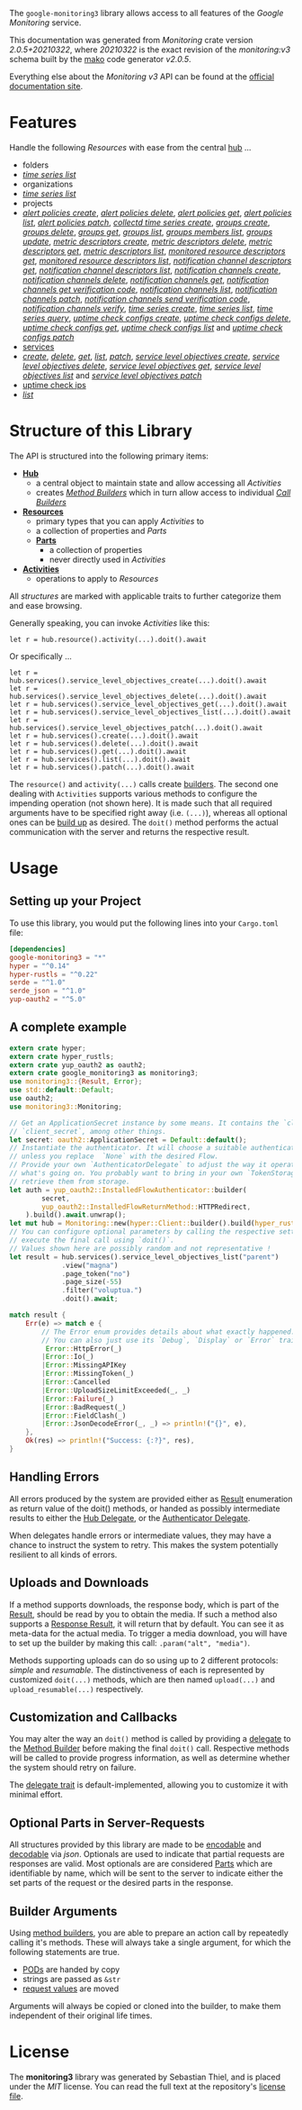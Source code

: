 <!---
DO NOT EDIT !
This file was generated automatically from 'src/mako/api/README.md.mako'
DO NOT EDIT !
-->
The `google-monitoring3` library allows access to all features of the *Google Monitoring* service.

This documentation was generated from *Monitoring* crate version *2.0.5+20210322*, where *20210322* is the exact revision of the *monitoring:v3* schema built by the [mako](http://www.makotemplates.org/) code generator *v2.0.5*.

Everything else about the *Monitoring* *v3* API can be found at the
[official documentation site](https://cloud.google.com/monitoring/api/).
# Features

Handle the following *Resources* with ease from the central [hub](https://docs.rs/google-monitoring3/2.0.5+20210322/google_monitoring3/Monitoring) ... 

* folders
 * [*time series list*](https://docs.rs/google-monitoring3/2.0.5+20210322/google_monitoring3/api::FolderTimeSeryListCall)
* organizations
 * [*time series list*](https://docs.rs/google-monitoring3/2.0.5+20210322/google_monitoring3/api::OrganizationTimeSeryListCall)
* projects
 * [*alert policies create*](https://docs.rs/google-monitoring3/2.0.5+20210322/google_monitoring3/api::ProjectAlertPolicyCreateCall), [*alert policies delete*](https://docs.rs/google-monitoring3/2.0.5+20210322/google_monitoring3/api::ProjectAlertPolicyDeleteCall), [*alert policies get*](https://docs.rs/google-monitoring3/2.0.5+20210322/google_monitoring3/api::ProjectAlertPolicyGetCall), [*alert policies list*](https://docs.rs/google-monitoring3/2.0.5+20210322/google_monitoring3/api::ProjectAlertPolicyListCall), [*alert policies patch*](https://docs.rs/google-monitoring3/2.0.5+20210322/google_monitoring3/api::ProjectAlertPolicyPatchCall), [*collectd time series create*](https://docs.rs/google-monitoring3/2.0.5+20210322/google_monitoring3/api::ProjectCollectdTimeSeryCreateCall), [*groups create*](https://docs.rs/google-monitoring3/2.0.5+20210322/google_monitoring3/api::ProjectGroupCreateCall), [*groups delete*](https://docs.rs/google-monitoring3/2.0.5+20210322/google_monitoring3/api::ProjectGroupDeleteCall), [*groups get*](https://docs.rs/google-monitoring3/2.0.5+20210322/google_monitoring3/api::ProjectGroupGetCall), [*groups list*](https://docs.rs/google-monitoring3/2.0.5+20210322/google_monitoring3/api::ProjectGroupListCall), [*groups members list*](https://docs.rs/google-monitoring3/2.0.5+20210322/google_monitoring3/api::ProjectGroupMemberListCall), [*groups update*](https://docs.rs/google-monitoring3/2.0.5+20210322/google_monitoring3/api::ProjectGroupUpdateCall), [*metric descriptors create*](https://docs.rs/google-monitoring3/2.0.5+20210322/google_monitoring3/api::ProjectMetricDescriptorCreateCall), [*metric descriptors delete*](https://docs.rs/google-monitoring3/2.0.5+20210322/google_monitoring3/api::ProjectMetricDescriptorDeleteCall), [*metric descriptors get*](https://docs.rs/google-monitoring3/2.0.5+20210322/google_monitoring3/api::ProjectMetricDescriptorGetCall), [*metric descriptors list*](https://docs.rs/google-monitoring3/2.0.5+20210322/google_monitoring3/api::ProjectMetricDescriptorListCall), [*monitored resource descriptors get*](https://docs.rs/google-monitoring3/2.0.5+20210322/google_monitoring3/api::ProjectMonitoredResourceDescriptorGetCall), [*monitored resource descriptors list*](https://docs.rs/google-monitoring3/2.0.5+20210322/google_monitoring3/api::ProjectMonitoredResourceDescriptorListCall), [*notification channel descriptors get*](https://docs.rs/google-monitoring3/2.0.5+20210322/google_monitoring3/api::ProjectNotificationChannelDescriptorGetCall), [*notification channel descriptors list*](https://docs.rs/google-monitoring3/2.0.5+20210322/google_monitoring3/api::ProjectNotificationChannelDescriptorListCall), [*notification channels create*](https://docs.rs/google-monitoring3/2.0.5+20210322/google_monitoring3/api::ProjectNotificationChannelCreateCall), [*notification channels delete*](https://docs.rs/google-monitoring3/2.0.5+20210322/google_monitoring3/api::ProjectNotificationChannelDeleteCall), [*notification channels get*](https://docs.rs/google-monitoring3/2.0.5+20210322/google_monitoring3/api::ProjectNotificationChannelGetCall), [*notification channels get verification code*](https://docs.rs/google-monitoring3/2.0.5+20210322/google_monitoring3/api::ProjectNotificationChannelGetVerificationCodeCall), [*notification channels list*](https://docs.rs/google-monitoring3/2.0.5+20210322/google_monitoring3/api::ProjectNotificationChannelListCall), [*notification channels patch*](https://docs.rs/google-monitoring3/2.0.5+20210322/google_monitoring3/api::ProjectNotificationChannelPatchCall), [*notification channels send verification code*](https://docs.rs/google-monitoring3/2.0.5+20210322/google_monitoring3/api::ProjectNotificationChannelSendVerificationCodeCall), [*notification channels verify*](https://docs.rs/google-monitoring3/2.0.5+20210322/google_monitoring3/api::ProjectNotificationChannelVerifyCall), [*time series create*](https://docs.rs/google-monitoring3/2.0.5+20210322/google_monitoring3/api::ProjectTimeSeryCreateCall), [*time series list*](https://docs.rs/google-monitoring3/2.0.5+20210322/google_monitoring3/api::ProjectTimeSeryListCall), [*time series query*](https://docs.rs/google-monitoring3/2.0.5+20210322/google_monitoring3/api::ProjectTimeSeryQueryCall), [*uptime check configs create*](https://docs.rs/google-monitoring3/2.0.5+20210322/google_monitoring3/api::ProjectUptimeCheckConfigCreateCall), [*uptime check configs delete*](https://docs.rs/google-monitoring3/2.0.5+20210322/google_monitoring3/api::ProjectUptimeCheckConfigDeleteCall), [*uptime check configs get*](https://docs.rs/google-monitoring3/2.0.5+20210322/google_monitoring3/api::ProjectUptimeCheckConfigGetCall), [*uptime check configs list*](https://docs.rs/google-monitoring3/2.0.5+20210322/google_monitoring3/api::ProjectUptimeCheckConfigListCall) and [*uptime check configs patch*](https://docs.rs/google-monitoring3/2.0.5+20210322/google_monitoring3/api::ProjectUptimeCheckConfigPatchCall)
* [services](https://docs.rs/google-monitoring3/2.0.5+20210322/google_monitoring3/api::Service)
 * [*create*](https://docs.rs/google-monitoring3/2.0.5+20210322/google_monitoring3/api::ServiceCreateCall), [*delete*](https://docs.rs/google-monitoring3/2.0.5+20210322/google_monitoring3/api::ServiceDeleteCall), [*get*](https://docs.rs/google-monitoring3/2.0.5+20210322/google_monitoring3/api::ServiceGetCall), [*list*](https://docs.rs/google-monitoring3/2.0.5+20210322/google_monitoring3/api::ServiceListCall), [*patch*](https://docs.rs/google-monitoring3/2.0.5+20210322/google_monitoring3/api::ServicePatchCall), [*service level objectives create*](https://docs.rs/google-monitoring3/2.0.5+20210322/google_monitoring3/api::ServiceServiceLevelObjectiveCreateCall), [*service level objectives delete*](https://docs.rs/google-monitoring3/2.0.5+20210322/google_monitoring3/api::ServiceServiceLevelObjectiveDeleteCall), [*service level objectives get*](https://docs.rs/google-monitoring3/2.0.5+20210322/google_monitoring3/api::ServiceServiceLevelObjectiveGetCall), [*service level objectives list*](https://docs.rs/google-monitoring3/2.0.5+20210322/google_monitoring3/api::ServiceServiceLevelObjectiveListCall) and [*service level objectives patch*](https://docs.rs/google-monitoring3/2.0.5+20210322/google_monitoring3/api::ServiceServiceLevelObjectivePatchCall)
* [uptime check ips](https://docs.rs/google-monitoring3/2.0.5+20210322/google_monitoring3/api::UptimeCheckIp)
 * [*list*](https://docs.rs/google-monitoring3/2.0.5+20210322/google_monitoring3/api::UptimeCheckIpListCall)




# Structure of this Library

The API is structured into the following primary items:

* **[Hub](https://docs.rs/google-monitoring3/2.0.5+20210322/google_monitoring3/Monitoring)**
    * a central object to maintain state and allow accessing all *Activities*
    * creates [*Method Builders*](https://docs.rs/google-monitoring3/2.0.5+20210322/google_monitoring3/client::MethodsBuilder) which in turn
      allow access to individual [*Call Builders*](https://docs.rs/google-monitoring3/2.0.5+20210322/google_monitoring3/client::CallBuilder)
* **[Resources](https://docs.rs/google-monitoring3/2.0.5+20210322/google_monitoring3/client::Resource)**
    * primary types that you can apply *Activities* to
    * a collection of properties and *Parts*
    * **[Parts](https://docs.rs/google-monitoring3/2.0.5+20210322/google_monitoring3/client::Part)**
        * a collection of properties
        * never directly used in *Activities*
* **[Activities](https://docs.rs/google-monitoring3/2.0.5+20210322/google_monitoring3/client::CallBuilder)**
    * operations to apply to *Resources*

All *structures* are marked with applicable traits to further categorize them and ease browsing.

Generally speaking, you can invoke *Activities* like this:

```Rust,ignore
let r = hub.resource().activity(...).doit().await
```

Or specifically ...

```ignore
let r = hub.services().service_level_objectives_create(...).doit().await
let r = hub.services().service_level_objectives_delete(...).doit().await
let r = hub.services().service_level_objectives_get(...).doit().await
let r = hub.services().service_level_objectives_list(...).doit().await
let r = hub.services().service_level_objectives_patch(...).doit().await
let r = hub.services().create(...).doit().await
let r = hub.services().delete(...).doit().await
let r = hub.services().get(...).doit().await
let r = hub.services().list(...).doit().await
let r = hub.services().patch(...).doit().await
```

The `resource()` and `activity(...)` calls create [builders][builder-pattern]. The second one dealing with `Activities` 
supports various methods to configure the impending operation (not shown here). It is made such that all required arguments have to be 
specified right away (i.e. `(...)`), whereas all optional ones can be [build up][builder-pattern] as desired.
The `doit()` method performs the actual communication with the server and returns the respective result.

# Usage

## Setting up your Project

To use this library, you would put the following lines into your `Cargo.toml` file:

```toml
[dependencies]
google-monitoring3 = "*"
hyper = "^0.14"
hyper-rustls = "^0.22"
serde = "^1.0"
serde_json = "^1.0"
yup-oauth2 = "^5.0"
```

## A complete example

```Rust
extern crate hyper;
extern crate hyper_rustls;
extern crate yup_oauth2 as oauth2;
extern crate google_monitoring3 as monitoring3;
use monitoring3::{Result, Error};
use std::default::Default;
use oauth2;
use monitoring3::Monitoring;

// Get an ApplicationSecret instance by some means. It contains the `client_id` and 
// `client_secret`, among other things.
let secret: oauth2::ApplicationSecret = Default::default();
// Instantiate the authenticator. It will choose a suitable authentication flow for you, 
// unless you replace  `None` with the desired Flow.
// Provide your own `AuthenticatorDelegate` to adjust the way it operates and get feedback about 
// what's going on. You probably want to bring in your own `TokenStorage` to persist tokens and
// retrieve them from storage.
let auth = yup_oauth2::InstalledFlowAuthenticator::builder(
        secret,
        yup_oauth2::InstalledFlowReturnMethod::HTTPRedirect,
    ).build().await.unwrap();
let mut hub = Monitoring::new(hyper::Client::builder().build(hyper_rustls::HttpsConnector::with_native_roots()), auth);
// You can configure optional parameters by calling the respective setters at will, and
// execute the final call using `doit()`.
// Values shown here are possibly random and not representative !
let result = hub.services().service_level_objectives_list("parent")
             .view("magna")
             .page_token("no")
             .page_size(-55)
             .filter("voluptua.")
             .doit().await;

match result {
    Err(e) => match e {
        // The Error enum provides details about what exactly happened.
        // You can also just use its `Debug`, `Display` or `Error` traits
         Error::HttpError(_)
        |Error::Io(_)
        |Error::MissingAPIKey
        |Error::MissingToken(_)
        |Error::Cancelled
        |Error::UploadSizeLimitExceeded(_, _)
        |Error::Failure(_)
        |Error::BadRequest(_)
        |Error::FieldClash(_)
        |Error::JsonDecodeError(_, _) => println!("{}", e),
    },
    Ok(res) => println!("Success: {:?}", res),
}

```
## Handling Errors

All errors produced by the system are provided either as [Result](https://docs.rs/google-monitoring3/2.0.5+20210322/google_monitoring3/client::Result) enumeration as return value of
the doit() methods, or handed as possibly intermediate results to either the 
[Hub Delegate](https://docs.rs/google-monitoring3/2.0.5+20210322/google_monitoring3/client::Delegate), or the [Authenticator Delegate](https://docs.rs/yup-oauth2/*/yup_oauth2/trait.AuthenticatorDelegate.html).

When delegates handle errors or intermediate values, they may have a chance to instruct the system to retry. This 
makes the system potentially resilient to all kinds of errors.

## Uploads and Downloads
If a method supports downloads, the response body, which is part of the [Result](https://docs.rs/google-monitoring3/2.0.5+20210322/google_monitoring3/client::Result), should be
read by you to obtain the media.
If such a method also supports a [Response Result](https://docs.rs/google-monitoring3/2.0.5+20210322/google_monitoring3/client::ResponseResult), it will return that by default.
You can see it as meta-data for the actual media. To trigger a media download, you will have to set up the builder by making
this call: `.param("alt", "media")`.

Methods supporting uploads can do so using up to 2 different protocols: 
*simple* and *resumable*. The distinctiveness of each is represented by customized 
`doit(...)` methods, which are then named `upload(...)` and `upload_resumable(...)` respectively.

## Customization and Callbacks

You may alter the way an `doit()` method is called by providing a [delegate](https://docs.rs/google-monitoring3/2.0.5+20210322/google_monitoring3/client::Delegate) to the 
[Method Builder](https://docs.rs/google-monitoring3/2.0.5+20210322/google_monitoring3/client::CallBuilder) before making the final `doit()` call. 
Respective methods will be called to provide progress information, as well as determine whether the system should 
retry on failure.

The [delegate trait](https://docs.rs/google-monitoring3/2.0.5+20210322/google_monitoring3/client::Delegate) is default-implemented, allowing you to customize it with minimal effort.

## Optional Parts in Server-Requests

All structures provided by this library are made to be [encodable](https://docs.rs/google-monitoring3/2.0.5+20210322/google_monitoring3/client::RequestValue) and 
[decodable](https://docs.rs/google-monitoring3/2.0.5+20210322/google_monitoring3/client::ResponseResult) via *json*. Optionals are used to indicate that partial requests are responses 
are valid.
Most optionals are are considered [Parts](https://docs.rs/google-monitoring3/2.0.5+20210322/google_monitoring3/client::Part) which are identifiable by name, which will be sent to 
the server to indicate either the set parts of the request or the desired parts in the response.

## Builder Arguments

Using [method builders](https://docs.rs/google-monitoring3/2.0.5+20210322/google_monitoring3/client::CallBuilder), you are able to prepare an action call by repeatedly calling it's methods.
These will always take a single argument, for which the following statements are true.

* [PODs][wiki-pod] are handed by copy
* strings are passed as `&str`
* [request values](https://docs.rs/google-monitoring3/2.0.5+20210322/google_monitoring3/client::RequestValue) are moved

Arguments will always be copied or cloned into the builder, to make them independent of their original life times.

[wiki-pod]: http://en.wikipedia.org/wiki/Plain_old_data_structure
[builder-pattern]: http://en.wikipedia.org/wiki/Builder_pattern
[google-go-api]: https://github.com/google/google-api-go-client

# License
The **monitoring3** library was generated by Sebastian Thiel, and is placed 
under the *MIT* license.
You can read the full text at the repository's [license file][repo-license].

[repo-license]: https://github.com/Byron/google-apis-rsblob/main/LICENSE.md
